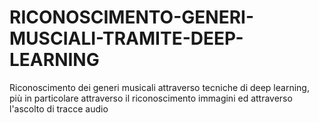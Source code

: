 # RICONOSCIMENTO-GENERI-MUSCIALI-TRAMITE-DEEP-LEARNING
Riconoscimento dei generi musicali attraverso tecniche di deep learning, più in particolare attraverso il riconoscimento immagini ed attraverso l'ascolto di tracce audio
